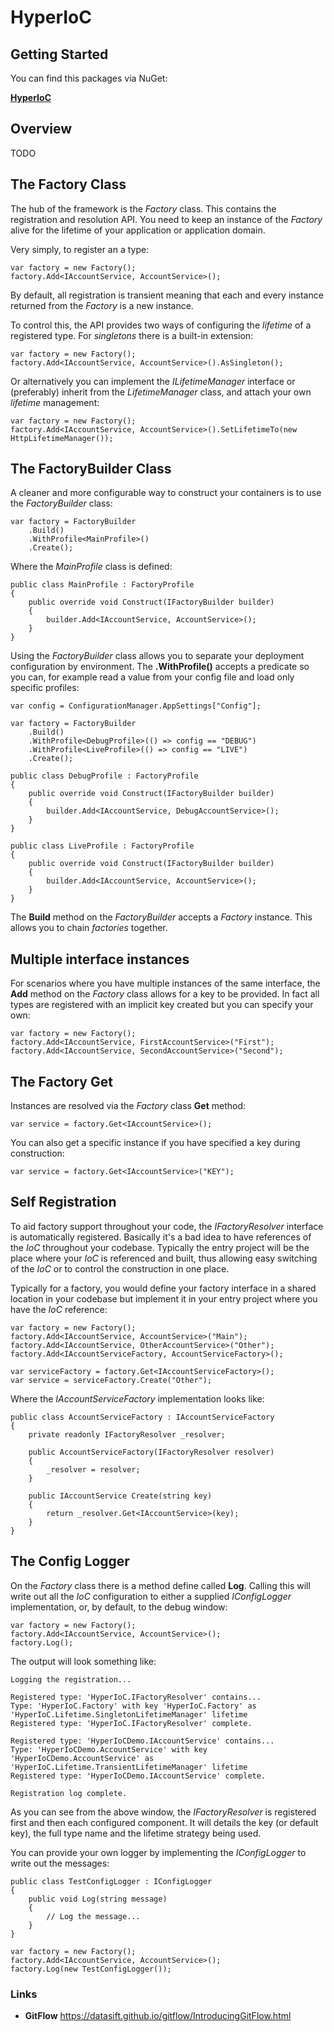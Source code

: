 # HyperIoC

## Getting Started

You can find this packages via NuGet: 

[**HyperIoC**](https://www.nuget.org/packages/HyperIoC)

## Overview

TODO
  
## The Factory Class

The hub of the framework is the _Factory_ class. This contains the registration and resolution API. You need to keep an instance of the _Factory_ alive for the lifetime of your application or application domain. 

Very simply, to register an a type:

```
var factory = new Factory();
factory.Add<IAccountService, AccountService>();
```

By default, all registration is transient meaning that each and every instance returned from the _Factory_ is a new instance.

To control this, the API provides two ways of configuring the _lifetime_ of a registered type. For _singletons_ there is a built-in extension:

```
var factory = new Factory();
factory.Add<IAccountService, AccountService>().AsSingleton();
```

Or alternatively you can implement the _ILifetimeManager_ interface or (preferably) inherit from the _LifetimeManager_ class, and attach your own _lifetime_ management:

```
var factory = new Factory();
factory.Add<IAccountService, AccountService>().SetLifetimeTo(new HttpLifetimeManager());
```

## The FactoryBuilder Class

A cleaner and more configurable way to construct your containers is to use the _FactoryBuilder_ class:

```
var factory = FactoryBuilder
    .Build()
    .WithProfile<MainProfile>()
    .Create();
```

Where the _MainProfile_ class is defined:

```
public class MainProfile : FactoryProfile
{
    public override void Construct(IFactoryBuilder builder)
    {
        builder.Add<IAccountService, AccountService>();
    }
}
```

Using the _FactoryBuilder_ class allows you to separate your deployment configuration by environment. The **.WithProfile()** accepts a 
predicate so you can, for example read a value from your config file and load only specific profiles:

```
var config = ConfigurationManager.AppSettings["Config"];

var factory = FactoryBuilder
    .Build()
    .WithProfile<DebugProfile>(() => config == "DEBUG")
    .WithProfile<LiveProfile>(() => config == "LIVE")
    .Create();

public class DebugProfile : FactoryProfile
{
    public override void Construct(IFactoryBuilder builder)
    {
        builder.Add<IAccountService, DebugAccountService>();
    }
}

public class LiveProfile : FactoryProfile
{
    public override void Construct(IFactoryBuilder builder)
    {
        builder.Add<IAccountService, AccountService>();
    }
}

```

The **Build** method on the _FactoryBuilder_ accepts a _Factory_ instance. This allows you to chain _factories_ together.

## Multiple interface instances

For scenarios where you have multiple instances of the same interface, the **Add** method on the _Factory_ class allows for a 
key to be provided. In fact all types are registered with an implicit key created but you can specify your own:

```
var factory = new Factory();
factory.Add<IAccountService, FirstAccountService>("First");
factory.Add<IAccountService, SecondAccountService>("Second");
```

## The Factory Get

Instances are resolved via the _Factory_ class **Get** method:

```
var service = factory.Get<IAccountService>();
```

You can also get a specific instance if you have specified a key during construction:

```
var service = factory.Get<IAccountService>("KEY");
```

## Self Registration

To aid factory support throughout your code, the _IFactoryResolver_ interface is automatically registered. Basically it's a bad 
idea to have references of the _IoC_ throughout your codebase. Typically the entry project will be the place where your _IoC_ is 
referenced and built, thus allowing easy switching of the _IoC_ or to control the construction in one place.

Typically for a factory, you would define your factory interface in a shared location in your codebase but implement it in your 
entry project where you have the _IoC_ reference:

```
var factory = new Factory();
factory.Add<IAccountService, AccountService>("Main");
factory.Add<IAccountService, OtherAccountService>("Other");
factory.Add<IAccountServiceFactory, AccountServiceFactory>();

var serviceFactory = factory.Get<IAccountServiceFactory>();
var service = serviceFactory.Create("Other");
```

Where the _IAccountServiceFactory_ implementation looks like:

```
public class AccountServiceFactory : IAccountServiceFactory
{
    private readonly IFactoryResolver _resolver;

    public AccountServiceFactory(IFactoryResolver resolver)
    {
        _resolver = resolver;
    }

    public IAccountService Create(string key)
    {
        return _resolver.Get<IAccountService>(key);
    }
}
```

## The Config Logger

On the _Factory_ class there is a method define called **Log**. Calling this will write out all the _IoC_ configuration to either a 
supplied _IConfigLogger_ implementation, or, by default, to the debug window:

```
var factory = new Factory();
factory.Add<IAccountService, AccountService>();
factory.Log();
```

The output will look something like:

```
Logging the registration...

Registered type: 'HyperIoC.IFactoryResolver' contains...
Type: 'HyperIoC.Factory' with key 'HyperIoC.Factory' as 'HyperIoC.Lifetime.SingletonLifetimeManager' lifetime
Registered type: 'HyperIoC.IFactoryResolver' complete.

Registered type: 'HyperIoCDemo.IAccountService' contains...
Type: 'HyperIoCDemo.AccountService' with key 'HyperIoCDemo.AccountService' as 'HyperIoC.Lifetime.TransientLifetimeManager' lifetime
Registered type: 'HyperIoCDemo.IAccountService' complete.

Registration log complete.
```

As you can see from the above window, the _IFactoryResolver_ is registered first and then each configured component. 
It will details the key (or default key), the full type name and the lifetime strategy being used.

You can provide your own logger by implementing the _IConfigLogger_ to write out the messages:

```
public class TestConfigLogger : IConfigLogger
{
    public void Log(string message)
    {
        // Log the message...
    }
}

var factory = new Factory();
factory.Add<IAccountService, AccountService>();
factory.Log(new TestConfigLogger());

```

### Links

* **GitFlow** https://datasift.github.io/gitflow/IntroducingGitFlow.html
